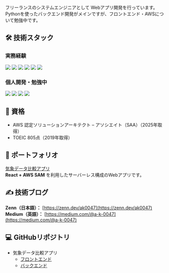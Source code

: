 フリーランスのシステムエンジニアとして Webアプリ開発を行っています。  
Pythonを使ったバックエンド開発がメインですが、フロントエンド・AWSについて勉強中です。


## 🛠 技術スタック

### 実務経験
<p align="left">
  <img src="https://img.shields.io/badge/Python-3776AB?style=for-the-badge&logo=python&logoColor=white" />
  <img src="https://img.shields.io/badge/FastAPI-009688?style=for-the-badge&logo=fastapi&logoColor=white" />
  <img src="https://img.shields.io/badge/Django-092E20?style=for-the-badge&logo=django&logoColor=white" />
  <img src="https://img.shields.io/badge/AWS-232F3E?style=for-the-badge&logo=amazon-aws&logoColor=white" />
  <img src="https://img.shields.io/badge/Excel%20VBA-217346?style=for-the-badge&logo=microsoft-excel&logoColor=white" />
  <img src="https://img.shields.io/badge/RPA-AEC6CF?style=for-the-badge&logo=automattic&logoColor=black" />
</p>

### 個人開発・勉強中
<p align="left">
  <img src="https://img.shields.io/badge/TypeScript-3178C6?style=for-the-badge&logo=typescript&logoColor=white" />
  <img src="https://img.shields.io/badge/JavaScript-F7DF1E?style=for-the-badge&logo=javascript&logoColor=black" />

  <img src="https://img.shields.io/badge/React-61DAFB?style=for-the-badge&logo=react&logoColor=black" />

  <img src="https://img.shields.io/badge/AWS-232F3E?style=for-the-badge&logo=amazon-aws&logoColor=white" />
</p>

## 📜 資格
- AWS 認定ソリューションアーキテクト – アソシエイト（SAA）（2025年取得）
- TOEIC 805点（2019年取得）


## 🚀 ポートフォリオ
[気象データ比較アプリ](https://d3najlyap0uyr2.cloudfront.net/)  
**React + AWS SAM** を利用したサーバーレス構成のWebアプリです。


## ✍ 技術ブログ
**Zenn（日本語）：** [https://zenn.dev/ak0047](https://zenn.dev/ak0047)  
**Medium（英語）：** [https://medium.com/@a-k-0047](https://medium.com/@a-k-0047)  


## 💻 GitHubリポジトリ
- 気象データ比較アプリ
  - [フロントエンド](https://github.com/a-k-0047/weather-app-front)
  - [バックエンド](https://github.com/a-k-0047/weather-app-server)

